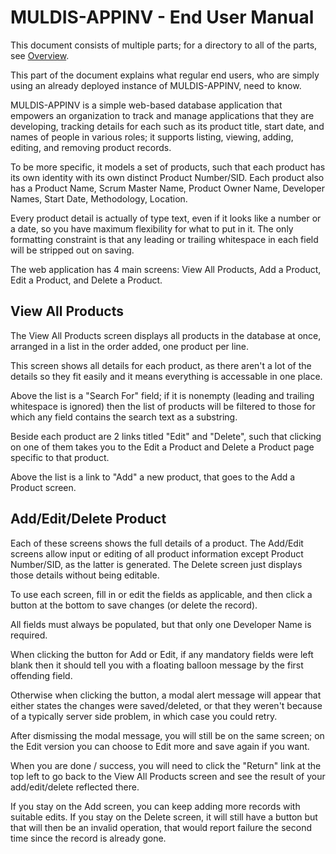 # MULDIS-APPINV - End User Manual

This document consists of multiple parts; for a directory to all of the
parts, see [Overview](../README.md).

This part of the document explains what regular end users, who are simply
using an already deployed instance of MULDIS-APPINV, need to know.

MULDIS-APPINV is a simple web-based database application that
empowers an organization to track and manage applications that they are
developing, tracking details for each such as its product title, start
date, and names of people in various roles; it supports listing, viewing,
adding, editing, and removing product records.

To be more specific, it models a set of products, such that each product
has its own identity with its own distinct Product Number/SID.
Each product also has a Product Name, Scrum Master Name, Product Owner Name,
Developer Names, Start Date, Methodology, Location.

Every product detail is actually of type text, even if it looks like a
number or a date, so you have maximum flexibility for what to put in it.
The only formatting constraint is that any leading or trailing whitespace
in each field will be stripped out on saving.

The web application has 4 main screens: View All Products, Add a Product,
Edit a Product, and Delete a Product.

## View All Products

The View All Products screen displays all products in the database at once,
arranged in a list in the order added, one product per line.

This screen shows all details for each product, as there aren't a lot of
the details so they fit easily and it means everything is accessable in one
place.

Above the list is a "Search For" field; if it is nonempty (leading and
trailing whitespace is ignored) then the list of products will be filtered
to those for which any field contains the search text as a substring.

Beside each product are 2 links titled "Edit" and "Delete", such that
clicking on one of them takes you to the Edit a Product and Delete a
Product page specific to that product.

Above the list is a link to "Add" a new product, that goes to the Add a
Product screen.

## Add/Edit/Delete Product

Each of these screens shows the full details of a product.  The Add/Edit
screens allow input or editing of all product information except Product
Number/SID, as the latter is generated.  The Delete screen just displays those
details without being editable.

To use each screen, fill in or edit the fields as applicable, and then
click a button at the bottom to save changes (or delete the record).

All fields must always be populated, but that only one Developer Name is
required.

When clicking the button for Add or Edit, if any mandatory fields were left
blank then it should tell you with a floating balloon message by the first
offending field.

Otherwise when clicking the button, a modal alert message will appear that
either states the changes were saved/deleted, or that they weren't because
of a typically server side problem, in which case you could retry.

After dismissing the modal message, you will still be on the same screen;
on the Edit version you can choose to Edit more and save again if you want.

When you are done / success, you will need to click the "Return" link at
the top left to go back to the View All Products screen and see the result
of your add/edit/delete reflected there.

If you stay on the Add screen, you can keep adding more records with
suitable edits.  If you stay on the Delete screen, it will still have a
button but that will then be an invalid operation, that would report
failure the second time since the record is already gone.
